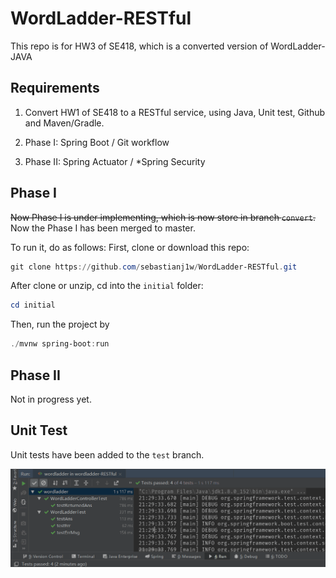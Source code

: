 # WordLadder-RESTful

This repo is for HW3 of SE418, which is a converted version of WordLadder-JAVA

## Requirements

1. Convert HW1 of SE418 to a RESTful service, using Java, Unit test, Github and Maven/Gradle.

2. Phase I: Spring Boot / Git workflow

3. Phase II: Spring Actuator / *Spring Security

## Phase I

~~Now Phase I is under implementing, which is now store in branch `convert`.~~
Now the Phase I has been merged to master.

To run it, do as follows:
First, clone or download this repo:

```powershell
git clone https://github.com/sebastianj1w/WordLadder-RESTful.git
```

After clone or unzip, cd into the `initial` folder:

```powershell
cd initial
```

Then, run the project by

```powershell
./mvnw spring-boot:run
```

## Phase II

Not in progress yet.

## Unit Test

Unit tests have been added to the `test` branch.

<img src="./imgs/01.png"/>